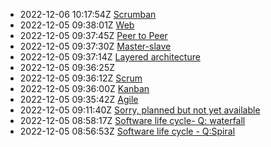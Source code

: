 * 2022-12-06 10:17:54Z [Scrumban](../7)
* 2022-12-05 09:38:01Z [Web](../11)
* 2022-12-05 09:37:45Z [Peer to Peer](../10)
* 2022-12-05 09:37:30Z [Master-slave](../9)
* 2022-12-05 09:37:14Z [Layered architecture](../8)
* 2022-12-05 09:36:25Z [](../6)
* 2022-12-05 09:36:12Z [Scrum](../5)
* 2022-12-05 09:36:00Z [Kanban](../4)
* 2022-12-05 09:35:42Z [Agile](../3)
* 2022-12-05 09:11:40Z [Sorry, planned but not yet available](../0)
* 2022-12-05 08:58:17Z [Software life cycle- Q: waterfall](../2)
* 2022-12-05 08:56:53Z [Software life cycle - Q:Spiral](../1)
